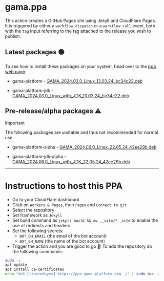 # gama.ppa

This action creates a GitHub Pages site using Jekyll and CloudFlare Pages.
It is triggered by either a `workflow_dispatch` or a `workflow_call` event, both with the `tag` input referring to the tag attached to the release you wish to publish.

## Latest packages 🟢

To see how to install these packages on your system, head over to the [ppa web page](https://ppa.gama-platform.org).


- gama-platform - [GAMA_2024.03.0_Linux_13.03.24_bc34c22.deb](https://ppa.gama-platform.org/./GAMA_2024.03.0_Linux_13.03.24_bc34c22.deb.html)

- gama-platform-jdk - [GAMA_2024.03.0_Linux_with_JDK_13.03.24_bc34c22.deb](https://ppa.gama-platform.org/./GAMA_2024.03.0_Linux_with_JDK_13.03.24_bc34c22.deb.html)




## Pre-release/alpha packages ⚠️

> [!IMPORTANT]
> The following packages are unstable and thus not recommended for normal use.


- gama-platform-alpha - [GAMA_2024.06.0_Linux_22.05.24_42ee29b.deb](https://ppa.gama-platform.org/./GAMA_2024.06.0_Linux_22.05.24_42ee29b.deb.html)

- gama-platform-jdk-alpha - [GAMA_2024.06.0_Linux_with_JDK_22.05.24_42ee29b.deb](https://ppa.gama-platform.org/./GAMA_2024.06.0_Linux_with_JDK_22.05.24_42ee29b.deb.html)



- - -

# Instructions to host this PPA

- Go to your CloudFlare dashboard
- Click on `Workers & Pages`, then `Pages` and `Connect to git`
- Select the repository
- Set framework as `Jekyll`
- Set build command as `jekyll build && mv __site/* _site` to enable the use of redirects and headers
- Set the following secrets: 
    - `BOT_GH_EMAIL` (the email of the bot account)
    - `BOT_GH_NAME` (the name of the bot account)
- Trigger the action and you are good to go 🎉! To add the repository do the following commands:
```bash
sudo -i
apt update
apt install ca-certificates
echo "deb [trusted=yes] https://ppa.gama-platform.org ./" | sudo tee -a /etc/apt/sources.list
``` 